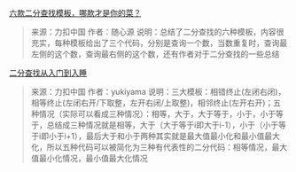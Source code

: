 [六款二分查找模板，哪款才是你的菜？](https://leetcode.cn/circle/discuss/ObmjbJ/)
> 来源：力扣中国
> 作者：随心源
> 说明：总结了二分查找的六种模板，内容很充实，每种模板给出了三个代码，分别是查询一个数，当数重复时，查询最左侧的这个数，查询最右侧的这个数，还有作者对于二分查找的一些总结

[二分查找从入门到入睡](https://leetcode.cn/circle/discuss/ooxfo8/)
> 来源：力扣中国
> 作者：yukiyama
> 说明：三大模板：相错终止(左闭右闭)，相等终止(左闭右开/下取整，左开右闭/上取整)，相邻终止(左开右开)；五种情况（实际可以看成三种情况）：相等，大于，大于等于，小于，小于等于，总结成三种情况就是相等，大于（大于等于i即大于i-1），小于（小于等于i即小于i+1），最后大于和小于两种其实就是最大值最小化和最小值最大化，所以五种代码可以被简化为三种有代表性的二分代码：相等情况，最大值最小化情况，最小值最大化情况